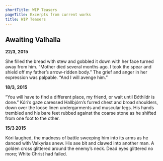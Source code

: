 ```yaml
---
shortTitle: WIP Teasers
pageTitle: Excerpts from current works
title: WIP Teasers
---
```


## Awaiting Valhalla

**22/3, 2015**

She filled the bread with stew and gobbled it down with her face turned away from him. “Mother died several months ago. I took the spear and shield off my father’s arrow-ridden body.” The grief and anger in her expression was palpable. “And I will avenge him.”


**18/3, 2015**

“You will have to find a different place, my friend, or wait until Bóthildr is done.” Kóri’s gaze caressed Hallbjórn’s furred chest and broad shoulders, down over the loose linen undergarments and muscular legs. His hands trembled and his bare feet rubbed against the coarse stone as he shifted from one foot to the other.

**15/3 2015**

Kóri laughed, the madness of battle sweeping him into its arms as he danced with Valkyrias anew. His axe bit and clawed into another man. A golden cross glittered around the enemy’s neck. Dead eyes glittered no more; White Christ had failed.
